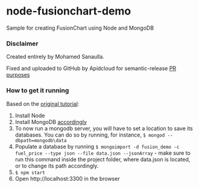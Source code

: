 # node-fusionchart-demo

Sample for creating FusionChart using Node and MongoDB

### Disclaimer ###
Created entirely by Mohamed Sanaulla. 


Fixed and uploaded to GitHub by Apidcloud for semantic-release [PR purposes](https://github.com/semantic-release/semantic-release/pull/431)

### How to get it running 
Based on the [original tutorial](http://www.fusioncharts.com/dev/using-with-server-side-languages/tutorials/creating-interactive-charts-using-node-express-and-mongodb.html#creating-rest-api-for-data-retrieval):
1. Install Node
2. Install MongoDB [accordingly](https://www.mongodb.org/downloads)
3. To now run a mongodb server, you will have to set a location to save its databases. You can do so by running, for instance, `$ mongod --dbpath=mongodb\data`
4. Populate a database by running `$ mongoimport -d fusion_demo -c fuel_price --type json --file data.json --jsonArray` - make sure to run this command inside the project folder, where data.json is located, or to change its path accordingly.
5. `$ npm start`
6. Open http://localhost:3300 in the browser
